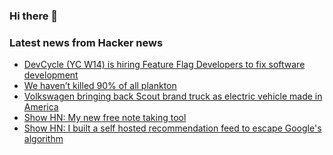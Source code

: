 ### Hi there 👋

<!--
**arashid-sh/arashid-sh** is a ✨ _special_ ✨ repository because its `README.md` (this file) appears on your GitHub profile.

Here are some ideas to get you started:

- 🔭 I’m currently working on ...
- 🌱 I’m currently learning ...
- 👯 I’m looking to collaborate on ...
- 🤔 I’m looking for help with ...
- 💬 Ask me about ...
- 📫 How to reach me: ...
- 😄 Pronouns: ...
- ⚡ Fun fact: ...
-->

### Latest news from Hacker news
<!-- BLOG-POST-LIST:START -->
- [DevCycle &lpar;YC W14&rpar; is hiring Feature Flag Developers to fix software development](https://devcycle.com/company/careers)
- [We haven’t killed 90% of all plankton](https://arstechnica.com/science/2022/07/no-the-oceans-are-not-empty-of-plankton/)
- [Volkswagen bringing back Scout brand truck as electric vehicle made in America](https://www.axios.com/2022/07/19/volkswagen-scout-vw-electric-vehicles-truck)
- [Show HN: My new free note taking tool](https://news.ycombinator.com/item?id=32152935)
- [Show HN: I built a self hosted recommendation feed to escape Google&#39;s algorithm](https://github.com/jawerty/myAlgorithm)
<!-- BLOG-POST-LIST:END -->
